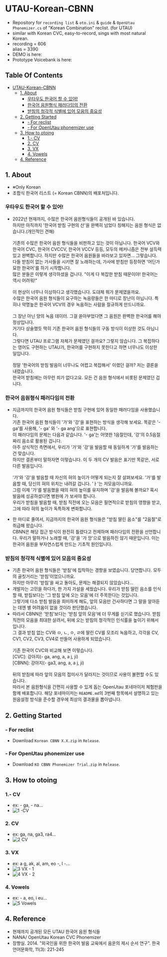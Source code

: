 # UTAU-Korean-CBNN
- Repository for `recording list` &amp; `oto.ini` &amp; `guide` &amp; `OpenUtau Phonemizer.cs` of "Korean Combination" reclist. (for UTAU)
- similar with Korean CVC, easy-to-record, sings with most natural Korean.
- recording = 606 <br>alias = 3390
- DEMO is here:
- Prototype Voicebank is here: 

## Table Of Contents 
- [UTAU-Korean-CBNN](#utau-korean-cbnn)
  * [1. About](#1-about)
    + [우타우도 한국어 할 수 있어!](#우타우도-한국어-할-수-있어)
    + [한국어 음원형식 패러다임의 전환](#한국어-음원형식-패러다임의-전환)
    + [받침의 청각적 식별에 있어 모음의 중요성](#받침의-청각적-식별에-있어-모음의-중요성)
  * [2. Getting Started](#2-getting-started)
    + [- For reclist](#--for-reclist)
    + [- For OpenUtau phonemizer use](#--for-openutau-phonemizer-use)
  * [3. How to otoing](#3-how-to-otoing)
    + [1.- CV](#1--cv)
    + [2. CV](#2-cv)
    + [3. VX](#3-vx)
    + [4. Vowels](#4-vowels)
   * [4. Reference](#4-reference)

## 1. About
- ※Only Korean 
- 조합식 한국어 리스트 (= Korean CBNN)의 배포처입니다.
### 우타우도 한국어 할 수 있어!  
- 2022년 현재까지, 수많은 한국어 음원형식들이 공개된 바 있습니다. <br> 하지만 아직까지 '한국어 받침 구현의 산'을 완벽히 넘었다 칭해지는 음원 형식은 없습니다.(개인적인 견해) <br><br> 기존의 수많은 한국어 음원 형식들을 비판하고 있는 것이 아닙니다. 한국어 VCV와 한국어 CVC, 한국어 CVCCV, 한국어 VCCV 등등, 모두의 메커니즘은 전부 설득력 있고 완벽합니다. 하지만 수많은 한국어 음원들을 바라보고 있자면... 그렇습니다. 다들 받침이 없는 가사들을 시키면 잘 노래하는데, 가사에 받침만 등장하면 '어딘가 묘한 한국어'를 하기 시작합니다. <br> 많은 분들은 이렇게 생각하셨을 겁니다. "이게 다 복잡한 받침 때문이야! 한국어는 역시 어려워!"  <br><br> 이 현상이 너무나 이상하다고 생각했습니다. 도대체 뭐가 문제였을까요. <br>수많은 한국어 음원 형식들이 요구하는 녹음량들은 한 마디로 장난이 아닙니다. 특히나 악명높은 한국어 VCV의 경우 녹음하는 사람을 절규하게 만드니까요. <br><br>그 장난 아닌 양의 녹음 데이터. 그걸 쏟아부었다면 그 음원은 완벽한 한국어를 해야 정상입니다. <br> 거기다 상술했듯 딱히 기존 한국어 음원 형식들의 구동 방식이 이상한 것도 아닙니다. <br>그렇다면 UTAU 프로그램 자체가 문제였던 걸까요? 그렇지 않습니다. 그 복잡하다는 영어도 구현하는 UTAU가, 한국어를 구현하지 못한다고 하면 너무나도 이상한 일입니다.<br><br> 정말 '한국어의 받침 발음이 너무나도 어렵고 복잡해서' 이랬던 걸까? 저는 결론을 내렸습니다. <br>한국어 받침에는 아무런 죄가 없다고요. 모든 건 음원 형식에서 비롯된 문제였던 겁니다. 
### 한국어 음원형식 패러다임의 전환
- 지금까지의 한국어 음원 형식들은 받침 구현에 있어 동일한 패러다임을 사용했습니다. <br> 기존 한국어 음원 형식들이 '가'와 '강'을 표현하는 방식을 생각해 보세요. 똑같은 '- ga'를 사용해, '- ga' 와 '- ga ang'으로 표현합니다. <br> 이 패러다임의 문제는 다음과 같습니다. '- ga'는 어엿한 1음절인데, '강'의 0.5음절짜리 음소로 활용된 겁니다. <br> 아주 상식적인 측면에서, 우리가 '가'와 '강'을 발음할 때 동일하게 '가'를 발음하는 건 맞습니다. <br>하지만 결론부터 말하자면 이렇습니다. 이 두 개의 CV 발음은 표기만 똑같은, 서로 다른 발음입니다.<br><br> '가'와 '강'을 발음할 때 자신의 혀의 높이가 어떻게 되는지 잘 살펴보세요. '가'를 발음할 때, 당신의 혀의 위치는 내려갈 겁니다. 'ㅏ'는 저모음이니까요. <br> 그럼 이제 '가'를 발음했을 때의 혀의 높이를 유지하며 '강'을 발음해 볼까요? 혹시 발음에 성공하셨다면 병원에 가 보셔야 합니다. <br>우리가 받침을 발음할 때, 받침 직전에 오는 모음은 필연적으로 받침의 영향을 받고, 그에 따라 혀의 높이가 독특하게 변화합니다.

- 한 마디로 줄여서, 지금까지의 한국어 음원 형식들은 "받침 딸린 음소"를 "2음절"로 취급해 왔습니다. <br>CBNN은 해당 접근 방식이 완전히 틀렸다고 전제하며 패러다임의 전환을 선언합니다. 우리가 말하거나 노래할 때, '강'을 '가 앙'으로 발음하진 않기 때문입니다. 이는 한국어 음원을 부자연스럽게 만드는 기초적 원인입니다.

### 받침의 청각적 식별에 있어 모음의 중요성
- 기존 한국어 음원 형식들은 '받침'에 집착하는 경향을 보였습니다. 당연합니다. 모두의 골칫거리는 '받침'이었으니까요. <br> 하지만 아무리 '받침'을 싸고 돌아도, 문제는 해결되지 않았습니다...
- 개발자는 고민을 하다가, 한 가지 가설을 세웠습니다. 우리가 받침 딸린 음소를 인식할 때, 받침보다는 '그 받침 앞에 오는 모음'에 더 주목한다는 것입니다. <br>그렇기에 다소 받침 발음을 희미하게 해도, 앞의 모음만 건사하다면 그 말을 알아듣는 데엔 별 어려움이 없을 것이라 판단했습니다.
- 따라서 CBNN은 '받침'보다는 '받침 앞의 모음'에 더 무게를 싣기로 했습니다. 받침 직전의 모음을 최대한 살려서, 뒤에 오는 받침의 청각적인 인식률을 높이기 위해서입니다. <br>그 결과 받침 없는 CV와 ㅁ, ㄴ, ㅇ, ㄹ에 딸린 CV를 모조리 녹음하고, 각각을 CV, CV1, CV2, CV3, CV4로 만들어 사용하게 되었습니다. <br><br>기존 한국어 CVC와 비교해 보면 이렇습니다. <br>[CVC]: 강아지(- ga, ang, a, a j, ji) <br>[CBNN]: 강아지(- ga3, ang, a, a j, ji)<br><br> 뒤의 받침에 따라 앞의 모음의 접미사가 달라지는 것이므로 사용이 불편할 수도 있습니다. <br>따라서 본 음원형식을 간편히 사용할 수 있게 돕는 OpenUtau 포네마이저 체험판을 함께 배포합니다. 해당 포네마이저는 `README.md`의 3번째 항목에서 설명하고 있는 원음설정 방식을 준수할 경우에 최상의 결과물을 뽑아냅니다.


## 2. Getting Started
### - For reclist
- Download `Korean CBNN X.X.zip` in `Release`.
### - For OpenUtau phonemizer use
- Download `KO CBNN Phonemizer Trial.zip` in `Release`.

## 3. How to otoing
### 1.- CV 
- ex: - ga, - na...
- ![1  -CV](https://user-images.githubusercontent.com/100339835/210084857-5fccb60b-19a8-4e38-9c36-cc51f67a362e.jpg)

 
### 2. CV
- ex: ga, na, ga3, ra4...
- ![2  CV](https://user-images.githubusercontent.com/100339835/210084926-065cb361-4c21-4040-a56f-ee51e674dac7.jpg)
 

### 3. VX 
- ex: a g, ak, al, am, eo -, l -... 
- ![3  VX - 1](https://user-images.githubusercontent.com/100339835/210084944-eac4a6ba-0d0d-4b08-86ec-6d737dc9fce5.jpg)
- ![4  VX - 2](https://user-images.githubusercontent.com/100339835/210084954-e1a85f35-5178-414f-bf2e-616b20c2e171.jpg)


### 4. Vowels 
- ex: - a, eo, i eu...
- ![5  Vowels](https://user-images.githubusercontent.com/100339835/210085213-4398a400-72ff-4c2c-aa9f-7182e6640722.jpg)

## 4. Reference
- 현재까지 공개된 모든 UTAU 한국어 음원 형식들 
- NANA/ OpenUtau Korean CVC Phonemizer <br>
- 장향실. 2014. "외국인을 위한 한국어 발음 교육에서 음운의 제시 순서 연구". 한국언어문화학, 11(3): 221-245

